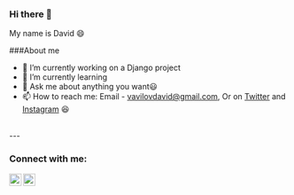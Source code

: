 ### Hi there 👋
My name is David 😄
<!--
**DavidVavilov/DavidVavilov** is a ✨ _special_ ✨ repository because its `README.md` (this file) appears on your GitHub profile.

Here are some ideas to get you started:

- 🔭 I’m currently working on ...
- 🌱 I’m currently learning ...
- 👯 I’m looking to collaborate on ...
- 🤔 I’m looking for help with ...
- 💬 Ask me about ...
- 📫 How to reach me: ...
- 😄 Pronouns: ...
- ⚡ Fun fact: ...
-->
###About me
- 🔭 I’m currently working on a Django project
- 🌱 I’m currently learning 
- 💬 Ask me about anything you want😃
- 📫 How to reach me: Email - vavilovdavid@gmail.com, Or on [Twitter][twitter] and [Instagram][instagram] 😆 
<br />
---

### Connect with me:
[<img align="left" width="22px" src="https://cdn.jsdelivr.net/npm/simple-icons@v3/icons/twitter.svg" />][twitter]
[<img align="left" width="22px" src="https://cdn.jsdelivr.net/npm/simple-icons@v3/icons/instagram.svg" />][instagram]

[twitter]: https://twitter.com/david_vavilov1
[instagram]: https://instagram.com/daviddevav

